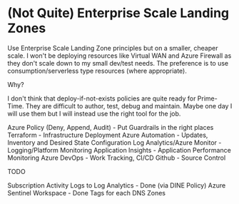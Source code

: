 # (Not Quite) Enterprise Scale Landing Zones
Use Enterprise Scale Landing Zone principles but on a smaller, cheaper scale. I won't be deploying resources like Virtual WAN and Azure Firewall as they don't scale down to my small dev/test needs. The preference is to use consumption/serverless type resources (where appropriate).

Why?

I don't think that deploy-if-not-exists policies are quite ready for Prime-Time. They are difficult to author, test, debug and maintain. Maybe one day I will use them but I will instead use the right tool for the job.

Azure Policy (Deny, Append, Audit) - Put Guardrails in the right places
Terraform - Infrastructure Deployment
Azure Automation - Updates, Inventory and Desired State Configuration
Log Analytics/Azure Monitor - Logging/Platform Monitoring
Application Insights - Application Performance Monitoring
Azure DevOps - Work Tracking, CI/CD
Github - Source Control


TODO

Subscription Activity Logs to Log Analytics - Done (via DINE Policy)
Azure Sentinel Workspace - Done
Tags for each DNS Zones
